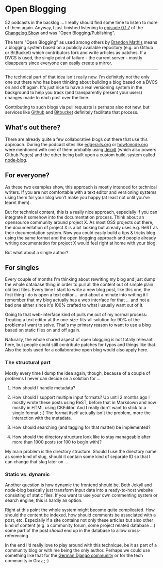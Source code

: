# Open Blogging

52 podcasts in the backlog ... I really should find some time to listen to
more of them again. Anyway, I just finished listening to [episode 0.1.7](http://changelogshow.com/105/3197-episode-0-1-7-open-source-publishing-with-geoffrey-grosenbach-brandon-mathis-and-tim-caswell) of the
[Changelog Show](http://changelogshow.com/) and was "Open Blogging/Publishing".

The term "Open Blogging" as used among others by [Brandon Mathis](http://brandonmathis.com/blog/2010/02/09/edgerails.info-and-open-blogging/) means a blogging system based on a publicly available repository (e.g. on Github or BitBucket) which contributors fork and write articles as patches. If a DVCS is used, the single point of failure - the current server - mostly disappears since everyone can easily create a mirror.

-------------------------------

The technical part of that idea isn't really new. I'm definitely not the only one out there who has been thinking about building a blog based on a DVCS on and off again. It's just nice to have a real versioning system in the background to help you track (and transparently present your users) changes made to each post over the time.

Contributing to such blogs via pull requests is perhaps also not new, but services like [Github](http://github.com) and [Bitbucket](http://bitbucket.org) definitely facilitate that process.

## What's out there?

There are already quite a few collaborative blogs out there that use this approach. During the podcast sites like [edgerails.org](http://edgerails.info/) or [howtonode.org](http://howtonode.org) were mentioned with one of them probably using [Jekyll](http://github.com/mojombo/jekyll) (which also powers Github Pages) and the other being built upon a custom build-system called [node-blog](http://github.com/creationix/node-blog/).

## For everyone?

As these two examples show, this approach is mostly intended for technical writers. If you are not comfortable with a text editor and versioning systems using them for your blog won't make you happy (at least not until you've learnt them). 

But for technical content, this is a really nice approach, especially if you can integrate it somehow into the documentation process. Think about an opensource community around project X. As most OSS projects out there, the documentation of project X is a bit lacking but already uses e.g. ReST as their documentation system. Now you could easily build a tips & tricks blog using the same format and the open blogging approach and people already writing documentation for project X would feel right at home with your blog.

But what about a single author?

## For singles

Every couple of months I'm thinking about rewriting my blog and just dump the
whole database thing in order to pull all the content out of simple
plain old text files. Every time I start to write a new blog post, like this
one, the first thing I do is open a text editor ... and about a minute into 
writing it I remember that my blog actually has a web interface for that ... and 
not a bad one either since it's 100% crafted to what I usually want out of it.

Going to that web-interface kind of pulls me out of my normal process: Treating
a text editor at the one-size-fits-all solution for 90% of the problems I want
to solve. That's my primary reason to want to use a blog based on static files
on and off again. 

Naturally, the whole shared aspect of open blogging is not totally relevant here, but people could still contribute patches for typos and things like that. Also the tools used for a collaborative open blog would also apply here.

### The structural part

Mostly every time I dump the idea again, though, because of a couple of problems I never can decide on a solution for ...

1.  How should I handle metadata? 
    
2.  How should I support multiple input formats? Up until 2 months ago I mostly
    wrote these posts using ReST, before that in Markdown and now mostly in
    HTML using CKEditor. And I really don't want to stick to a single format ;-)
    The format itself actually isn't the problem, more the interaction with
    the metadata.
    
3.  How should searching (and tagging for that matter) be implemented?

4.  How should the directory structure look like to stay manageable after more
    than 1000 posts (or 100 to begin with)?

My main problem is the directory structure. Should I use the directory name as
some kind of slug, should it contain some kind of separate ID so that I can
change that slug later on ...

### Static vs. dynamic

Another question is how dynamic the frontend should be. Both Jekyll and node-blog basically just transform input data into a ready-to-host website consisting of static files. If you want to use your own commenting system or search engine, this is hardly an option. 

Right at this point the whole system might become quite complicated. How should the content be indexed, how should comments be associated with a post, etc. Especially if a site contains not only these articles but also other kind of content (e.g. a community forum, some project related database ...) some part of the post *should* end up in the database to allow cross-referencing.

In the end I'd really love to play around with this technique, be it as part of a community blog or with me being the only author. Perhaps we could use something like that for the [German Django community](http://django-de.org) or for the tech community in Graz ;-)
